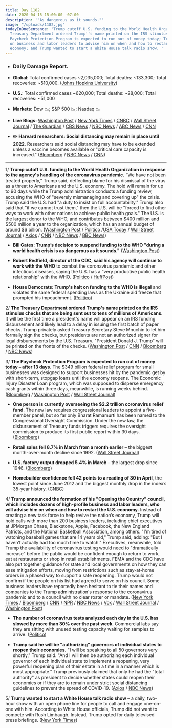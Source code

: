 ```yaml
---
title: Day 1182
date: 2020-04-15 15:00:00 -07:00
description: '"As dangerous as it sounds."'
image: "/uploads/1182.jpg"
todayInOneSentence: 'Trump cutoff U.S. funding to the World Health Organization; the
  Treasury Department ordered Trump''s name printed on the IRS stimulus checks; the
  Paycheck Protection Program is expected to run out of money today; Trump will rely
  on business and labor leaders to advise him on when and how to restart the U.S.
  economy; and Trump wanted to start a White House talk radio show. '
---
```


* ### Daily Damage Report.

* **Global**: Total confirmed cases \~2,035,000; Total deaths: \~133,300; Total recoveries: \~510,000. ([Johns Hopkins University](https://coronavirus.jhu.edu/map.html))

* **U.S.**: Total confirmed cases \~620,000; Total deaths: \~28,000; Total recoveries: \~51,000

* **Markets:** Dow 📉; S&P 500 📉; Nasdaq 📉

* **Live Blogs:** [Washington Post](https://www.washingtonpost.com/world/2020/04/15/coronavirus-latest-news/) / [New York Times](https://www.nytimes.com/2020/04/15/us/coronavirus-cases-update-live.html) / [CNBC](https://www.cnbc.com/2020/04/15/coronavirus-live-updates.html) / [Wall Street Journal](https://www.wsj.com/livecoverage/coronavirus-2020-04-15?mod=theme_coronavirus-ribbon) / [The Guardian](https://www.theguardian.com/world/live/2020/apr/15/coronavirus-us-live-trump-decision-cut-who-funding-sparks-outrage-latest-news-updates) / [CBS News](https://abcnews.go.com/Health/coronavirus-updates-social-distancing-measures-2022-researchers/story?id=70156893) / [NBC News](https://www.nbcnews.com/health/health-news/live-blog/coronavirus-live-updates-trump-vows-halt-who-funding-u-s-n1184086) / [ABC News](https://abcnews.go.com/Health/coronavirus-updates-social-distancing-measures-2022-researchers/story?id=70156893) / [CNN](https://www.cnn.com/asia/live-news/coronavirus-pandemic-intl-04-15-20/index.html)

* **✏️ Harvard researchers: Social distancing may remain in place until 2022**. Researchers said social distancing may have to be extended unless a vaccine becomes available or "critical care capacity is increased." ([Bloomberg](https://www.bloomberg.com/news/articles/2020-04-14/harvard-researchers-say-some-distancing-may-be-needed-into-2022?sref=MIBMEEoj) / [NBC News](https://www.nbcnews.com/health/health-news/social-distancing-may-remain-place-until-2022-harvard-researchers-say-n1184396) / [CNN](https://www.cnn.com/2020/04/14/health/social-distancing-research-coronavirus-2022-trnd/index.html))

---

1/ **Trump cutoff U.S. funding to the World Health Organization in response to the agency's handling of the coronavirus pandemic.** “We have not been treated properly,” Trump said, deflecting blame for his dismissal of the virus as a threat to Americans and the U.S. economy. The hold will remain for up to 90 days while the Trump administration conducts a funding review, accusing the WHO of "severely mismanaging and covering up" the crisis. Trump said the U.S. had "a duty to insist on full accountability." Trump also said that "if we cannot trust them," then the U.S. will be "forced to find other ways to work with other nations to achieve public health goals." The U.S. is the largest donor to the WHO, and contributes between $400 million and $500 million a year to the organization, which has an annual budget of around $6 billion. ([Washington Post](https://www.washingtonpost.com/politics/trump-announces-cutoff-of-new-funding-for-the-world-health-organization-over-pandemic-response/2020/04/14/f1df101e-7e9f-11ea-a3ee-13e1ae0a3571_story.html) / [Politico](https://www.politico.com/news/2020/04/14/trump-world-health-organization-funding-186786) /[USA Today](https://www.usatoday.com/story/news/politics/2020/04/14/coronavirus-trump-halt-funding-world-health-organization/2983707001/) / [Wall Street Journal](https://www.wsj.com/articles/u-s-will-halt-funding-to-world-health-organization-over-coronavirus-response-11586905300) / [Axios](https://www.axios.com/trump-world-health-organization-funding-65de2595-2d5e-4a6c-b7c6-9c18aa4cb905.html) / [CNN](https://www.cnn.com/2020/04/14/politics/donald-trump-world-health-organization-funding-coronavirus/index.html) / [NBC News](https://www.nbcnews.com/news/world/global-criticism-grows-trump-move-end-who-funding-amid-pandemic-n1184146) / [BBC News](https://www.bbc.com/news/world-us-canada-52291654))

* **Bill Gates: Trump’s decision to suspend funding to the WHO "during a world health crisis is as dangerous as it sounds."** ([Washington Post](https://www.washingtonpost.com/nation/2020/04/15/who-bill-gates-coronavirus-trump/))

* **Robert Redfield, director of the CDC, said his agency will continue to work with the WHO** to combat the coronavirus pandemic and other infectious diseases, saying the U.S. has a “very productive public health relationship” with the WHO. ([Politico](https://www.politico.com/news/2020/04/15/world-health-organization-trump-funding-cuts-187615) / [HuffPost](https://www.huffpost.com/entry/cdc-director-who-trump-coronavirus_n_5e9712b8c5b6256520a59512))

* **House Democrats: Trump's halt on funding to the WHO is illegal** and violates the same federal spending laws as the Ukraine aid freeze that prompted his impeachment. ([Politico](https://www.politico.com/news/2020/04/15/house-democrats-trump-who-funding-188124))

2/ **The Treasury Department ordered Trump's name printed on the IRS stimulus checks that are being sent out to tens of millions of Americans.** It will be the first time a president's name will appear on an IRS funding disbursement and likely lead to a delay in issuing the first batch of paper checks. Trump privately asked Treasury Secretary Steve Mnuchin to let him formally sign the checks, but presidents are not an authorized signer for legal disbursements by the U.S. Treasury. "President Donald J. Trump" will be printed on the fronts of the checks. ([Washington Post](https://www.washingtonpost.com/politics/coming-to-your-1200-relief-check-donald-j-trumps-name/2020/04/14/071016c2-7e82-11ea-8013-1b6da0e4a2b7_story.html) / [CNN](https://www.cnn.com/2020/04/14/politics/trump-name-checks-coronavirus/index.html) / [Bloomberg](https://www.bloomberg.com/news/articles/2020-04-15/trump-s-signature-will-appear-on-coronavirus-stimulus-checks?srnd=premium) / [NBC News](https://www.nbcnews.com/politics/donald-trump/trump-s-name-will-appear-coronavirus-relief-checks-n1184026))

3/ **The Paycheck Protection Program is expected to run out of money today – after 13 days**. The $349 billion federal relief program for small businesses was designed to support businesses hit by the pandemic get by with short-term, stopgap loans until the economy reopens. The Economic Injury Disaster Loan program, which was supposed to disperse emergency cash grants within three days, meanwhile, is running weeks behind. ([Bloomberg](https://www.bloomberg.com/news/articles/2020-04-15/virus-rescue-fund-depleted-leaving-small-u-s-firms-shut-out?sref=MIBMEEoj) / [Washington Post](https://www.washingtonpost.com/business/2020/04/15/another-sba-program-is-severely-backlogged-running-low-funds/) / [Wall Street Journal](https://www.wsj.com/articles/small-business-aid-program-set-to-run-out-of-money-later-today-11586971294))

* **One person is currently overseeing the $2.2 trillion coronavirus relief fund**. The new law requires congressional leaders to appoint a five-member panel, but so far only Bharat Ramamurti has been named to the Congressional Oversight Commission. Under the new law, the disbursement of Treasury funds triggers requires the oversight commission to produce its first public report within 30 days. ([Bloomberg](https://www.bloomberg.com/news/articles/2020-04-14/virus-fund-cop-awaiting-help-watches-2-trillion-bailout-alone))

* **Retail sales fell 8.7% in March from a month earlier** – the biggest month-over-month decline since 1992. ([Wall Street Journal](https://www.wsj.com/articles/march-retail-sales-plunged-8-7-as-coronavirus-shutdowns-took-hold-11586954353?mod=hp_lead_pos1))

* **U.S. factory output dropped 5.4% in March** – the largest drop since 1946. ([Bloomberg](https://www.bloomberg.com/news/articles/2020-04-15/u-s-retail-sales-plunged-by-record-8-7-in-march-amid-pandemic?srnd=premium&sref=MIBMEEoj))

* **Homebuilder confidence fell 42 points to a reading of 30 in April**, the lowest point since June 2012 and the biggest monthly drop in the index’s 35-year history. ([CNBC](https://www.cnbc.com/2020/04/15/coronavirus-homebuilder-confidence-takes-biggest-one-month-dive-in-history.html))

4/ **Trump announced the formation of his "Opening the Country" council, which includes dozens of high-profile business and labor leaders, who will advise him on when and how to restart the U.S. economy.** Instead of creating a new task force to help revive the nation’s economy, Trump will hold calls with more than 200 business leaders, including chief executives at JPMorgan Chase, Blackstone, Apple, Facebook, the New England Patriots, and the National Basketball Association, among others. "I’m tired of watching baseball games that are 14 years old," Trump said, adding: "But I haven’t actually had too much time to watch." Executives, meanwhile, told Trump the availability of coronavirus testing would need to "dramatically increase" before the public would be confident enough to return to work, eat at restaurants or shop in retail establishments. FEMA and the CDC have also put together guidance for state and local governments on how they can ease mitigation efforts, moving from restrictions such as stay-at-home orders in a phased way to support a safe reopening. Trump would not confirm if the people on his list had agreed to serve on his council. Some business leaders have reportedly been hesitant to tie their names and companies to the Trump administration's response to the coronavirus pandemic and to a council with no clear roster or mandate. ([New York Times](https://www.nytimes.com/2020/04/14/us/politics/coronavirus-trump-reopening-council.html) / [Bloomberg](https://www.bloomberg.com/news/articles/2020-04-15/trump-s-task-force-to-reopen-u-s-becomes-a-day-of-phone-calls?srnd=premium&sref=MIBMEEoj) / [CNN](https://www.cnn.com/2020/04/15/politics/trump-business-council-calls/index.html) / [NPR](https://www.npr.org/2020/04/14/833544006/who-will-advise-trump-on-reopening-the-u-s-white-house-to-set-new-pandemic-counc) / [NBC News](https://www.nbcnews.com/business/business-news/trump-s-opening-our-country-council-still-lacks-any-business-n1183036) / [Vox](https://www.vox.com/policy-and-politics/2020/4/14/21220755/trump-council-to-reopen-america-fox-news-economy) / [Wall Street Journal](https://www.wsj.com/articles/business-leaders-tell-trump-to-dramatically-increase-coronavirus-testing-11586974130) / [Washington Post](https://www.washingtonpost.com/health/2020/04/14/cdc-fema-have-created-plan-reopen-america-heres-what-it-says/))

* **The number of coronavirus tests analyzed each day in the U.S. has slowed by more than 30% over the past week**. Commercial labs say they are sitting with unused testing capacity waiting for samples to arrive. ([Politico](https://www.politico.com/news/2020/04/14/coronavirus-testing-delays-186883))

* **Trump said he will be "authorizing" governors of individual states to reopen their economies.** "I will be speaking to all 50 governors very shortly," Trump said. "And I will then be authorizing each individual governor of each individual state to implement a reopening, very powerful reopening plan of their estate in a time in a manner which is most appropriate." Trump previously claimed that only he had the "total authority" as president to decide whether states could reopen their economies or if they are to remain under strict social distancing guidelines to prevent the spread of COVID-19. ([Axios](https://www.axios.com/trump-says-he-will-be-authorizing-governors-to-reopen-states-48763d92-537a-4cef-b241-6f5124be8ea3.html) / [NBC News](https://www.nbcnews.com/politics/donald-trump/trump-backs-down-after-cuomo-governors-unite-coronavirusk-response-n1183471))

5/ **Trump wanted to start a White House talk radio show** – a daily, two-hour show with an open phone line for people to call and engage one-on-one with him. According to White House officials, Trump did not want to compete with Rush Limbaugh. Instead, Trump opted for daily televised press briefings. ([New York Times](https://www.nytimes.com/2020/04/15/us/trump-radio-show-rush-limbaugh.html))